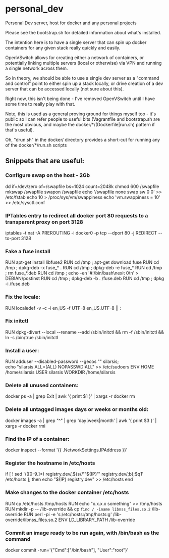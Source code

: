 personal_dev
============

Personal Dev server, host for docker and any personal projects

Please see the bootstrap.sh for detailed information about what's installed.

The intention here is to have a single server that can spin up
docker containers for any given stack really quickly and easily.

OpenVSwitch allows for creating either a network of containers, or
potentially linking multiple servers (local or otherwise) via VPN
and running a single network across them.

So in theory, we should be able to use a single dev server as a
"command and control" point to either spin up a stack locally, or
drive creation of a dev server that can be accessed locally (not sure
about this).

Right now, this isn't being done - I've removed OpenVSwitch until I
have some time to really play with that.

Note, this is used as a general proving ground for things myself too -
it's public so I can refer people to useful bits
(Vagrantfile and bootstrap.sh are the most obvious, and maybe the
docker/*/(Dockerfile|run.sh) pattern if that's useful).

Oh, "drun.sh" in the docker/ directory provides a short-cut for running
any of the docker/*/run.sh scripts

## Snippets that are useful:

### Configure swap on the host - 2Gb
dd if=/dev/zero of=/swapfile bs=1024 count=2048k
chmod 600 /swapfile
mkswap /swapfile
swapon /swapfile
echo '/swapfile none swap sw 0 0' >> /etc/fstab
echo 10 > /proc/sys/vm/swappiness
echo 'vm.swappiness = 10' >> /etc/sysctl.conf

### IPTables entry to redirect all docker port 80 requests to a transparent proxy on port 3128
iptables -t nat -A PREROUTING -i docker0 -p tcp --dport 80 -j REDIRECT --to-port 3128

### Fake a fuse install
RUN apt-get install libfuse2
RUN cd /tmp ; apt-get download fuse
RUN cd /tmp ; dpkg-deb -x fuse_* .
RUN cd /tmp ; dpkg-deb -e fuse_*
RUN cd /tmp ; rm fuse_*.deb
RUN cd /tmp ; echo -en '#!/bin/bash\nexit 0\n' > DEBIAN/postinst
RUN cd /tmp ; dpkg-deb -b . /fuse.deb
RUN cd /tmp ; dpkg -i /fuse.deb

### Fix the locale:
RUN localedef -v -c -i en_US -f UTF-8 en_US.UTF-8 || :

### Fix initctl
RUN dpkg-divert --local --rename --add /sbin/initctl && rm -f /sbin/initctl && ln -s /bin/true /sbin/initctl

### Install a user:
RUN adduser --disabled-password --gecos "" silarsis; \
  echo "silarsis ALL=(ALL) NOPASSWD:ALL" >> /etc/sudoers
ENV HOME /home/silarsis
USER silarsis
WORKDIR /home/silarsis

### Delete all unused containers:
docker ps -a | grep Exit | awk '{ print $1 }' | xargs -r docker rm

### Delete all untagged images days or weeks or months old:
docker images -a | grep "^<none>" | grep 'day\|week\|month' | awk '{ print $3 }' | xargs -r docker rmi

### Find the IP of a container:
docker inspect --format '{{ .NetworkSettings.IPAddress }}' <containerid>

### Register the hostname in /etc/hosts
if [ ! sed '/\([0-9\.]*\) registry.dev/,${s//'"${IP}"' registry.dev/;b};$q1' /etc/hosts ]; then
	echo "${IP} registry.dev" >> /etc/hosts
end

### Make changes to the docker container /etc/hosts
RUN cp /etc/hosts /tmp/hosts
RUN echo "x.x.x.x something" >> /tmp/hosts
RUN mkdir -p -- /lib-override && cp `find / -iname libnss_files.so.2` /lib-override
RUN perl -pi -e 's:/etc/hosts:/tmp/hosts:g' /lib-override/libnss_files.so.2
ENV LD_LIBRARY_PATH /lib-override

### Commit an image ready to be run again, with /bin/bash as the command
docker commit -run='{"Cmd":["/bin/bash"], "User":"root"}' <containerID> <tag>
